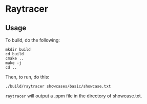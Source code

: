 # Raytracer
## Usage
To build, do the following:
```
mkdir build
cd build
cmake ..
make -j
cd ..
```
Then, to run, do this:
```
./build/raytracer showcases/basic/showcase.txt
```

`raytracer` will output a .ppm file in the directory of showcase.txt.
